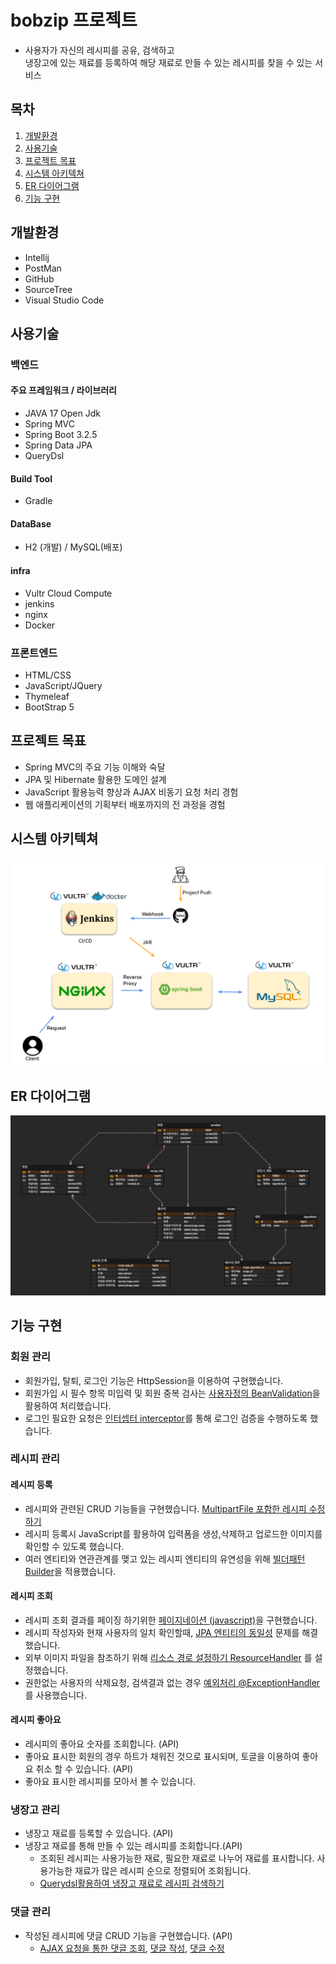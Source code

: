 # bobzip 프로젝트
* 사용자가 자신의 레시피를 공유, 검색하고 <br>냉장고에 있는 재료를 등록하여 해당 재료로 만들 수 있는 레시피를 찾을 수 있는 서비스

## 목차
1. [개발환경](#개발환경)
2. [사용기술](#사용기술)
3. [프로젝트 목표](#프로젝트-목표)
4. [시스템 아키텍쳐](#시스템-아키텍쳐)
5. [ER 다이어그램](#er-다이어그램)
6. [기능 구현](#기능-구현)


## 개발환경
  - Intellij
  - PostMan
  - GitHub
  - SourceTree
  - Visual Studio Code

## 사용기술
### 백엔드
#### 주요 프레임워크 / 라이브러리
  - JAVA 17 Open Jdk
  - Spring MVC
  - Spring Boot 3.2.5
  - Spring Data JPA
  - QueryDsl

#### Build Tool
  - Gradle

#### DataBase
  - H2 (개발) / MySQL(배포)

#### infra
  - Vultr Cloud Compute
  - jenkins
  - nginx
  - Docker

### 프론트엔드 
  - HTML/CSS
  - JavaScript/JQuery
  - Thymeleaf
  - BootStrap 5

## 프로젝트 목표
  - Spring MVC의 주요 기능 이해와 숙달
  - JPA 및 Hibernate 활용한 도메인 설계
  - JavaScript 활용능력 향상과 AJAX 비동기 요청 처리 경험
  - 웹 애플리케이션의 기획부터 배포까지의 전 과정을 경험

## 시스템 아키텍쳐
![img_1.png](img_1.png)

## ER 다이어그램
![img.png](img.png)

## 기능 구현
### 회원 관리
- 회원가입, 탈퇴, 로그인 기능은 HttpSession을 이용하여 구현했습니다.
- 회원가입 시 필수 항목 미입력 및 회원 중복 검사는 [사용자정의 BeanValidation](https://flowerdragon95.tistory.com/196)을 활용하여 처리했습니다.
- 로그인 필요한 요청은 [인터셉터 interceptor](https://flowerdragon95.tistory.com/197)를 통해 로그인 검증을 수행하도록 했습니다.

### 레시피 관리
#### 레시피 등록
- 레시피와 관련된 CRUD 기능들을 구현했습니다. [MultipartFile 포함한 레시피 수정하기](https://flowerdragon95.tistory.com/202)
- 레시피 등록시 JavaScript를 활용하여 입력폼을 생성,삭제하고 업로드한 이미지를 확인할 수 있도록 했습니다.
- 여러 엔티티와 연관관계를 맺고 있는 레시피 엔티티의 유연성을 위해 [빌더패턴 Builder](https://flowerdragon95.tistory.com/195)을 적용했습니다.

#### 레시피 조회
  - 레시피 조회 결과를 페이징 하기위한 [페이지네이션 (javascript)](https://flowerdragon95.tistory.com/201)을 구현했습니다.
  - 레시피 작성자와 현재 사용자의 일치 확인할때, [JPA 엔티티의 동일성](https://flowerdragon95.tistory.com/200) 문제를 해결했습니다.
  - 외부 이미지 파일을 참조하기 위해 [리소스 경로 설정하기 ResourceHandler](https://flowerdragon95.tistory.com/199) 를 설정했습니다.
  - 권한없는 사용자의 삭제요청, 검색결과 없는 경우 [예외처리 @ExceptionHandler]()를 사용했습니다.


#### 레시피 좋아요
  - 레시피의 좋아요 숫자를 조회합니다. (API)
  - 좋아요 표시한 회원의 경우 하트가 채워진 것으로 표시되며, 토글을 이용하여 좋아요 취소 할 수 있습니다. (API)
  - 좋아요 표시한 레시피를 모아서 볼 수 있습니다.

### 냉장고 관리
- 냉장고 재료를 등록할 수 있습니다. (API)
- 냉장고 재료를 통해 만들 수 있는 레시피를 조회합니다.(API)
  - 조회된 레시피는 사용가능한 재료, 필요한 재료로 나누어 재료를 표시합니다. 사용가능한 재료가 많은 레시피 순으로 정렬되어 조회됩니다.
  - [Querydsl활용하여 냉장고 재료로 레시피 검색하기](https://flowerdragon95.tistory.com/207)

### 댓글 관리
- 작성된 레시피에 댓글 CRUD 기능을 구현했습니다. (API)
  - [AJAX 요청을 통한 댓글 조회](https://flowerdragon95.tistory.com/204), [댓글 작성](https://flowerdragon95.tistory.com/205), [댓글 수정](https://flowerdragon95.tistory.com/206)



